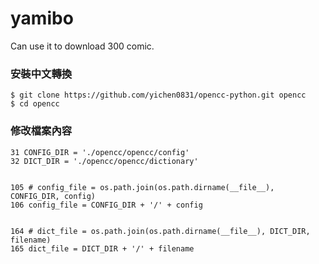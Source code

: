 # yamibo
Can use it to download 300 comic.

### 安裝中文轉換
```
$ git clone https://github.com/yichen0831/opencc-python.git opencc
$ cd opencc
```

### 修改檔案內容
```
31 CONFIG_DIR = './opencc/opencc/config'
32 DICT_DIR = './opencc/opencc/dictionary'


105 # config_file = os.path.join(os.path.dirname(__file__), CONFIG_DIR, config)
106 config_file = CONFIG_DIR + '/' + config


164 # dict_file = os.path.join(os.path.dirname(__file__), DICT_DIR, filename)
165 dict_file = DICT_DIR + '/' + filename
```